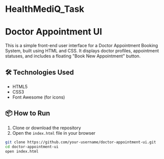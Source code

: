 # HealthMediQ_Task

# Doctor Appointment UI

This is a simple front-end user interface for a Doctor Appointment Booking System, built using HTML and CSS. It displays doctor profiles, appointment statuses, and includes a floating "Book New Appointment" button.

## 🛠️ Technologies Used

- HTML5
- CSS3
- Font Awesome (for icons)

## 📦 How to Run

1. Clone or download the repository
2. Open the `index.html` file in your browser

```bash
git clone https://github.com/your-username/doctor-appointment-ui.git
cd doctor-appointment-ui
open index.html
